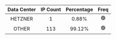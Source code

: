 | Data Center | IP Count | Percentage | Freq |
|:------------:|:--------:|:-----------:|:-----:|
| HETZNER | 1 | 0.88% | 🟢 |
| OTHER | 113 | 99.12% | 🟢 |